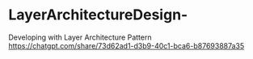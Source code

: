 # LayerArchitectureDesign-
Developing with Layer Architecture Pattern
https://chatgpt.com/share/73d62ad1-d3b9-40c1-bca6-b87693887a35